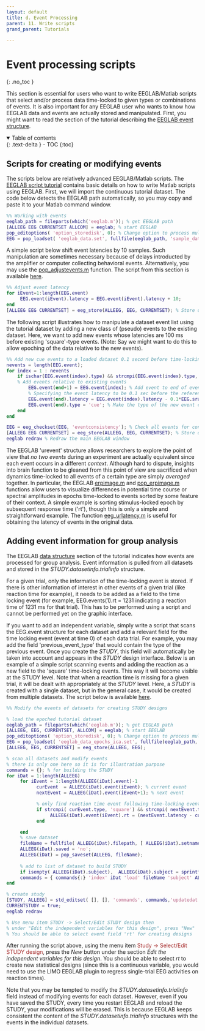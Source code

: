 ```yaml
---
layout: default
title: d. Event Processing
parent: 11. Write scripts
grand_parent: Tutorials

---
```

Event processing scripts
=====
{: .no_toc }

This section is essential for users who want to write EEGLAB/Matlab
scripts that select and/or process data time-locked to given types or
combinations of events. It is also important for any EEGLAB user who
wants to know how EEGLAB data and events are actually stored and
manipulated. First, you might want to read the section of the tutorial describing the [EEGLAB event structure](/tutorials/ConceptsGuide/Data_Structures.html#eegevent).

<details open markdown="block">
  <summary>
    Table of contents
  </summary>
  {: .text-delta }
- TOC
{:toc}
</details>

Scripts for creating or modifying events
---------------------------

The scripts below are relatively advanced EEGLAB/Matlab scripts. The
[EEGLAB script tutorial](/tutorials/11_Scripting/Using_EEGLAB_history.html)
contains basic details on how to write Matlab scripts using EEGLAB. 
First, we will import the continuous tutorial dataset. The code below
detects the EEGLAB path automatically, so you may copy and paste it to your Matlab
command window.

``` matlab
%% Working with events
eeglab_path = fileparts(which('eeglab.m')); % get EEGLAB path
[ALLEEG EEG CURRENTSET ALLCOM] = eeglab; % start EEGLAB
pop_editoptions( 'option_storedisk', 0); % Change option to process multiple datasets
EEG = pop_loadset( 'eeglab_data.set', fullfile(eeglab_path, 'sample_data')); % load data
```

A
simple script below shift event latencies by 10 samples. Such manipulation are sometimes necessary because of delays introducted by the amplifier or computer collecting behavioral events. Alternatively, you may use the [pop_adjustevents.m](http://sccn.ucsd.edu/eeglab/locatefile.php?file=pop_adjustevents.m) function. The script 
from this section is available [here](http://sccn.ucsd.edu/eeglab/locatefile.php?file=event_processing_single_dataset.m).

``` matlab
%% Adjust event latency
for iEvent=1:length(EEG.event)
     EEG.event(iEvent).latency = EEG.event(iEvent).latency + 10;
end
[ALLEEG EEG CURRENTSET] = eeg_store(ALLEEG, EEG, CURRENTSET); % Store dataset
```

The following script illustrates how to manipulate a dataset event list
using the tutorial dataset by adding a new class of (pseudo)
events to the existing dataset. Here, we want to add new events whose
latencies are 100 ms before existing 'square'-type events. (Note: Say we
might want to do this to allow epoching of the data relative to the
new events).

``` matlab
%% Add new cue events to a loaded dataset 0.1 second before time-locking event
nevents = length(EEG.event);
for index = 1 : nevents
    if ischar(EEG.event(index).type) && strcmpi(EEG.event(index).type, 'square')
    % Add events relative to existing events
        EEG.event(end+1) = EEG.event(index); % Add event to end of event list
        % Specifying the event latency to be 0.1 sec before the referent event (in real data points)
        EEG.event(end).latency = EEG.event(index).latency - 0.1*EEG.srate;
        EEG.event(end).type = 'cue'; % Make the type of the new event cue
    end
end

EEG = eeg_checkset(EEG, 'eventconsistency'); % Check all events for consistency
[ALLEEG EEG CURRENTSET] = eeg_store(ALLEEG, EEG, CURRENTSET); % Store dataset
eeglab redraw % Redraw the main EEGLAB window
```

The EEGLAB 'urevent' structure allows researchers to explore the point
of view that *no two events* during an experiment are actually
equivalent since each event occurs in a different *context*. Although
hard to dispute, insights into brain function to be gleaned from this
point of view are sacrificed when dynamics time-locked to all events of
a certain type are simply *averaged* together. In particular, the EEGLAB [erpimage.m](http://sccn.ucsd.edu/eeglab/locatefile.php?file=erpimage.m) and [pop_erpimage.m](http://sccn.ucsd.edu/eeglab/locatefile.php?file=pop_erpimage.m)
functions allow users to visualize differences in potential time course or spectral
amplitudes in epochs time-locked to events sorted by some feature of
their context. A simple example is sorting stimulus-locked epoch by
subsequent response time ('rt'), though this is only a simple and straightforward example.
The function [eeg_urlatency.m](http://sccn.ucsd.edu/eeglab/locatefile.php?file=eeg_urlatency.m)
is useful for obtaining the latency of events in the original data. 

Adding event information for group analysis
--------------
The EEGLAB [data structure](/tutorials/ConceptsGuide/Data_Structures.html) section of the tutorial indicates how events are
processed for group analysis. Event information is pulled from all datasets
and stored in the *STUDY.datasetinfo.trialinfo* structure.

For a given trial, only the information of the time-locking event is
stored. If there is other information of interest in other events of a
given trial (like reaction time for example), it needs to be added as a
field to the time locking event (for example, EEG.events(1).rt = 1231
indicating a reaction time of 1231 ms for that trial). This has to be
performed using a script and cannot be performed yet on the graphic
interface.

If you want to add an independent variable, simply write a script that
scans the EEG.event structure for each dataset and add a relevant field
for the time locking event (event at time 0) of each data trial. For
example, you may add the field 'previous_event_type' that would contain
the type of the previous event. Once you create the *STUDY*, this field will
automatically be taken into account and appears in the *STUDY* design
interface. Below is an example of a simple script scanning events and adding
the reaction as a new field to the 'square' time-locking events. This way
it will become visible at the STUDY level.
Note that when a reaction
time is missing for a given trial, it will be dealt with appropriately
at the *STUDY* level. Here, a *STUDY* is created with a single dataset, but
in the general case, it would be created from multiple datasets. The script 
below is available [here](http://sccn.ucsd.edu/eeglab/locatefile.php?file=event_processing_study.m).

``` matlab
%% Modify the events of datasets for creating STUDY designs

% load the epoched tutorial dataset
eeglab_path = fileparts(which('eeglab.m')); % get EEGLAB path
[ALLEEG, EEG, CURRENTSET, ALLCOM] = eeglab; % start EEGLAB
pop_editoptions( 'option_storedisk', 0); % Change option to process multiple datasets
EEG = pop_loadset( 'eeglab_data_epochs_ica.set', fullfile(eeglab_path, 'sample_data')); % load data
[ALLEEG, EEG, CURRENTSET] = eeg_store(ALLEEG, EEG);

% scan all datasets and modify events
% there is only one here so it is for illustration purpose
commands = {}; % for building the STUDY
for iDat = 1:length(ALLEEG)
     for iEvent = 1:length(ALLEEG(iDat).event)-1
           curEvent  = ALLEEG(iDat).event(iEvent); % current event
           nextEvent = ALLEEG(iDat).event(iEvent+1); % next event

           % only find reaction time event following time-locking events (TLE) within the same epoch
           if strcmpi( curEvent.type, 'square') && strcmpi( nextEvent.type, 'rt') && nextEvent.epoch == curEvent.epoch
                ALLEEG(iDat).event(iEvent).rt = (nextEvent.latency - curEvent.latency)/ALLEEG(iDat).srate * 1000; % latency of reaction time in ms
           end

     end
     % save dataset
     fileName = fullfile( ALLEEG(iDat).filepath, [ ALLEEG(iDat).setname(1:end-4) '_rtevents.set' ]);
     ALLEEG(iDat).saved = 'no';
     ALLEEG(iDat) = pop_saveset(ALLEEG, fileName);
     
     % add to list of dataset to build STUDY
     if isempty( ALLEEG(iDat).subject),  ALLEEG(iDat).subject = sprintf('S%2.2d', iDat); end % create subject name
     commands = { commands{:} 'index' iDat 'load' fileName 'subject' ALLEEG(iDat).subject }; 
end

% create study
[STUDY, ALLEEG] = std_editset( [], [], 'commands', commands,'updatedat','off' );
CURRENTSTUDY = true;
eeglab redraw

% Use menu item STUDY -> Select/Edit STUDY design then 
% under "Edit the independent variables for this design", press "New"
% You should be able to select event field 'rt' for creating designs
```

After running the script above, using the menu item <span style="color: brown">Study → Select/Edit STUDY design</span>, press the *New* button under the section *Edit the independent variables for this design*. You should be able to select *rt* to create new statistical designs (since this is a continuous variable, you would need to use the LIMO EEGLAB plugin to regress single-trial EEG activities on reaction times).

Note that you may be tempted to modify the *STUDY.datasetinfo.trialinfo* field instead of modifying events for each dataset. However, even if you have saved the STUDY, every time you restart EEGLAB and reload the STUDY, your modifications will be erased. This is because EEGLAB keeps consistent the content of the *STUDY.datasetinfo.trialinfo* structures with the events in the individual datasets.